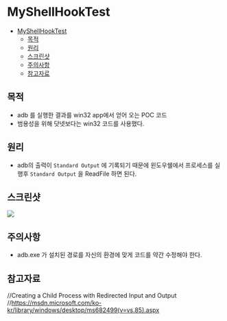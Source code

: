 # MyShellHookTest

<!-- TOC -->

- [MyShellHookTest](#myshellhooktest)
    - [목적](#%EB%AA%A9%EC%A0%81)
    - [원리](#%EC%9B%90%EB%A6%AC)
    - [스크린샷](#%EC%8A%A4%ED%81%AC%EB%A6%B0%EC%83%B7)
    - [주의사항](#%EC%A3%BC%EC%9D%98%EC%82%AC%ED%95%AD)
    - [참고자료](#%EC%B0%B8%EA%B3%A0%EC%9E%90%EB%A3%8C)

<!-- /TOC -->

## 목적
- adb 를 실행한 결과를 win32 app에서 얻어 오는 POC 코드
- 범용성을 위해 닷넷보다는 win32 코드를 사용했다.

## 원리
- adb의 출력이 `Standard Output` 에 기록되기 때문에 윈도우쉘에서 프로세스를 실행후 `Standard Output` 을 ReadFile 하면 된다.

## 스크린샷
![](https://s13.postimg.org/pxj7ejfbr/screenshot_116.png)

## 주의사항
- adb.exe 가 설치된 경로를 자신의 환경에 맞게 코드를 약간 수정해야 한다.

## 참고자료
//Creating a Child Process with Redirected Input and Output
//https://msdn.microsoft.com/ko-kr/library/windows/desktop/ms682499(v=vs.85).aspx